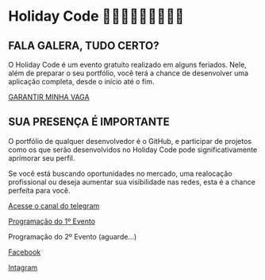 # Holiday Code 🥳🎉💃🕺👯👯‍♂️👯‍♀️
## FALA GALERA, TUDO CERTO?

O Holiday Code é um evento gratuito realizado em alguns feriados. Nele, além de preparar o seu portfólio, você terá a chance de desenvolver uma aplicação completa, desde o início até o fim.

[GARANTIR MINHA VAGA](https://www.even3.com.br/holidaycode/)

## SUA PRESENÇA É IMPORTANTE

O portfólio de qualquer desenvolvedor é o GitHub, e participar de projetos como os que serão desenvolvidos no Holiday Code pode significativamente aprimorar seu perfil. 

Se você está buscando oportunidades no mercado, uma realocação profissional ou deseja aumentar sua visibilidade nas redes, esta é a chance perfeita para você.

[Acesse o canal do telegram](https://t.me/+EERb7Fd4F_FkZGMx)

[Programação do 1º Evento](https://alansiqma.github.io/eventos/2024/02/08/holidaycode.html)

Programação do 2º Evento (aguarde...)

[Facebook](https://www.facebook.com/eventoholidaycode)

[Intagram](https://www.instagram.com/eventoholidaycode?utm_source=ig_web_button_share_sheet&igsh=ZDNlZDc0MzIxNw==)

